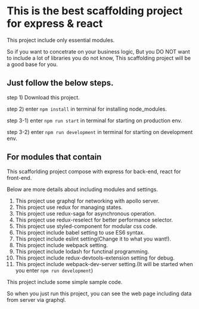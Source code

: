 # This is the best scaffolding project for express & react
This project include only essential modules.

So if you want to concetrate on your business logic, 
But you DO NOT want to include a lot of libraries you do not know,
This scaffolding project will be a good base for you.

## Just follow the below steps.
step 1) Download this project.

step 2) enter ```npm install``` in terminal for installing node_modules.

step 3-1) enter ```npm run start``` in terminal for starting on production env.

step 3-2) enter ```npm run development``` in terminal for starting on development env.

## For modules that contain
This scafforlding project compose with express for back-end, react for front-end.

Below are more details about including modules and settings.
1. This project use graphql for networking with apollo server.
2. This project use redux for managing states.
3. This project use redux-saga for asynchronous operation.
4. This project use redux-reselect for better performance selector.
5. This project use styled-component for modular css code.
6. This project include babel setting to use ES6 syntax.
7. This project include eslint setting(Change it to what you want!).
8. This project include webpack setting.
9. This project include lodash for functinal programming.
10. This project include redux-devtools-extension setting for debug.
11. This project include webpack-dev-server setting.(It will be started when you enter ```npm run development```)

This project include some simple sample code.

So when you just run this project, you can see the web page including data from server via graphql.

